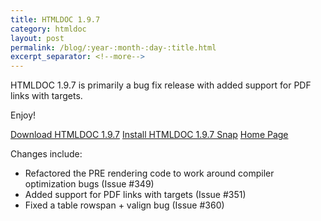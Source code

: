 ```yaml
---
title: HTMLDOC 1.9.7
category: htmldoc
layout: post
permalink: /blog/:year-:month-:day-:title.html
excerpt_separator: <!--more-->
---
```


HTMLDOC 1.9.7 is primarily a bug fix release with added support for PDF links
with targets.

Enjoy!

<a class="btn btn-primary" href="https://github.com/michaelrsweet/htmldoc/releases/tag/v1.9.7">Download HTMLDOC 1.9.7</a>
<a class="btn btn-default" href="https://snapcraft.io/htmldoc">Install HTMLDOC 1.9.7 Snap</a>
<a class="btn btn-default" href="/htmldoc/index.html">Home Page</a>

<!--more-->

Changes include:

- Refactored the PRE rendering code to work around compiler optimization bugs
  (Issue #349)
- Added support for PDF links with targets (Issue #351)
- Fixed a table rowspan + valign bug (Issue #360)
